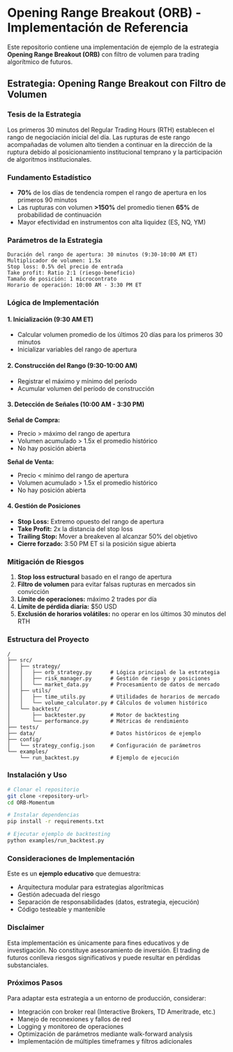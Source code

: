 # Opening Range Breakout (ORB) - Implementación de Referencia

Este repositorio contiene una implementación de ejemplo de la estrategia **Opening Range Breakout (ORB)** con filtro de volumen para trading algorítmico de futuros.

## Estrategia: Opening Range Breakout con Filtro de Volumen

### Tesis de la Estrategia

Los primeros 30 minutos del Regular Trading Hours (RTH) establecen el rango de negociación inicial del día. Las rupturas de este rango acompañadas de volumen alto tienden a continuar en la dirección de la ruptura debido al posicionamiento institucional temprano y la participación de algoritmos institucionales.

### Fundamento Estadístico

- **70%** de los días de tendencia rompen el rango de apertura en los primeros 90 minutos
- Las rupturas con volumen **>150%** del promedio tienen **65%** de probabilidad de continuación
- Mayor efectividad en instrumentos con alta liquidez (ES, NQ, YM)

### Parámetros de la Estrategia

```
Duración del rango de apertura: 30 minutos (9:30-10:00 AM ET)
Multiplicador de volumen: 1.5x
Stop loss: 0.5% del precio de entrada
Take profit: Ratio 2:1 (riesgo-beneficio)
Tamaño de posición: 1 microcontrato
Horario de operación: 10:00 AM - 3:30 PM ET
```

### Lógica de Implementación

#### 1. Inicialización (9:30 AM ET)
- Calcular volumen promedio de los últimos 20 días para los primeros 30 minutos
- Inicializar variables del rango de apertura

#### 2. Construcción del Rango (9:30-10:00 AM)
- Registrar el máximo y mínimo del período
- Acumular volumen del período de construcción

#### 3. Detección de Señales (10:00 AM - 3:30 PM)
**Señal de Compra:**
- Precio > máximo del rango de apertura
- Volumen acumulado > 1.5x el promedio histórico
- No hay posición abierta

**Señal de Venta:**
- Precio < mínimo del rango de apertura  
- Volumen acumulado > 1.5x el promedio histórico
- No hay posición abierta

#### 4. Gestión de Posiciones
- **Stop Loss:** Extremo opuesto del rango de apertura
- **Take Profit:** 2x la distancia del stop loss
- **Trailing Stop:** Mover a breakeven al alcanzar 50% del objetivo
- **Cierre forzado:** 3:50 PM ET si la posición sigue abierta

### Mitigación de Riesgos

1. **Stop loss estructural** basado en el rango de apertura
2. **Filtro de volumen** para evitar falsas rupturas en mercados sin convicción
3. **Límite de operaciones:** máximo 2 trades por día
4. **Límite de pérdida diaria:** $50 USD
5. **Exclusión de horarios volátiles:** no operar en los últimos 30 minutos del RTH

### Estructura del Proyecto

```
/
├── src/
│   ├── strategy/
│   │   ├── orb_strategy.py      # Lógica principal de la estrategia
│   │   ├── risk_manager.py      # Gestión de riesgo y posiciones
│   │   └── market_data.py       # Procesamiento de datos de mercado
│   ├── utils/
│   │   ├── time_utils.py        # Utilidades de horarios de mercado
│   │   └── volume_calculator.py # Cálculos de volumen histórico
│   └── backtest/
│       ├── backtester.py        # Motor de backtesting
│       └── performance.py       # Métricas de rendimiento
├── tests/
├── data/                        # Datos históricos de ejemplo
├── config/
│   └── strategy_config.json     # Configuración de parámetros
└── examples/
    └── run_backtest.py          # Ejemplo de ejecución

```

### Instalación y Uso

```bash
# Clonar el repositorio
git clone <repository-url>
cd ORB-Momentum

# Instalar dependencias
pip install -r requirements.txt

# Ejecutar ejemplo de backtesting
python examples/run_backtest.py
```

### Consideraciones de Implementación

Este es un **ejemplo educativo** que demuestra:
- Arquitectura modular para estrategias algorítmicas
- Gestión adecuada del riesgo
- Separación de responsabilidades (datos, estrategia, ejecución)
- Código testeable y mantenible

### Disclaimer

Esta implementación es únicamente para fines educativos y de investigación. No constituye asesoramiento de inversión. El trading de futuros conlleva riesgos significativos y puede resultar en pérdidas substanciales.

### Próximos Pasos

Para adaptar esta estrategia a un entorno de producción, considerar:
- Integración con broker real (Interactive Brokers, TD Ameritrade, etc.)
- Manejo de reconexiones y fallos de red
- Logging y monitoreo de operaciones
- Optimización de parámetros mediante walk-forward analysis
- Implementación de múltiples timeframes y filtros adicionales